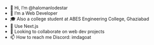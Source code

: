 - 👋 Hi, I’m @halomanlodestar
- 👀 I’m a Web Developer
- 🎓 Also a college student at ABES Engineering College, Ghaziabad
- 🌱 Use Next.js
- 💞️ Looking to collaborate on web dev projects
- 📫 How to reach me Discord: imdagoat

<!---
halomanlodestar/halomanlodestar is a ✨ special ✨ repository because its `README.md` (this file) appears on your GitHub profile.
You can click the Preview link to take a look at your changes.
--->
